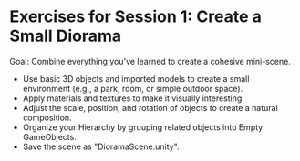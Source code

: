 # Exercises for Session 1: Create a Small Diorama

Goal: Combine everything you've learned to create a cohesive mini-scene.

- Use basic 3D objects and imported models to create a small environment (e.g., a park, room, or simple outdoor space).
- Apply materials and textures to make it visually interesting.
- Adjust the scale, position, and rotation of objects to create a natural composition.
- Organize your Hierarchy by grouping related objects into Empty GameObjects.
- Save the scene as "DioramaScene.unity".